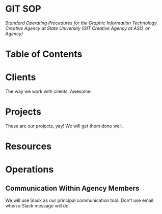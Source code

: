 # GIT SOP

_Standard Operating Procedures for the Graphic Information Technology Creative Agency at State University (GIT Creative Agency at ASU, or Agency)_

# Table of Contents

# Clients

The way we work with clients. Awesome.

# Projects
These are our projects, yay!
We will get them done well.

# Resources

# Operations

## Communication Within Agency Members

We will use Slack as our principal communication tool. Don't use email when a Slack message will do.
